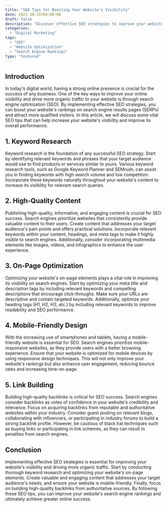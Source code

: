 ```yaml
---
title: "SEO Tips for Boosting Your Website's Visibility"
date: 2021-10-15T09:00:00
draft: false
description: "Discover effective SEO strategies to improve your website's organic search rankings and drive more traffic."
categories: 
  - "Digital Marketing"
tags: 
  - "SEO"
  - "Website Optimization"
  - "Search Engine Rankings"
type: "featured"
---
```


## Introduction

In today's digital world, having a strong online presence is crucial for the success of any business. One of the key ways to improve your online visibility and drive more organic traffic to your website is through search engine optimization (SEO). By implementing effective SEO strategies, you can boost your website's rankings on search engine results pages (SERPs) and attract more qualified visitors. In this article, we will discuss some vital SEO tips that can help increase your website's visibility and improve its overall performance.

## 1. Keyword Research

Keyword research is the foundation of any successful SEO strategy. Start by identifying relevant keywords and phrases that your target audience would use to find products or services similar to yours. Various keyword research tools, such as Google Keyword Planner and SEMrush, can assist you in finding keywords with high search volume and low competition. Incorporate these keywords naturally throughout your website's content to increase its visibility for relevant search queries.

## 2. High-Quality Content

Publishing high-quality, informative, and engaging content is crucial for SEO success. Search engines prioritize websites that consistently provide valuable content to their users. Create content that addresses your target audience's pain points and offers practical solutions. Incorporate relevant keywords within your content, headings, and meta tags to make it highly visible to search engines. Additionally, consider incorporating multimedia elements like images, videos, and infographics to enhance the user experience.

## 3. On-Page Optimization

Optimizing your website's on-page elements plays a vital role in improving its visibility on search engines. Start by optimizing your meta title and description tags by including relevant keywords and compelling descriptions that encourage click-throughs. Make sure your URLs are descriptive and contain targeted keywords. Additionally, optimize your heading tags (H1, H2, H3, etc.) by including relevant keywords to improve readability and SEO performance.

## 4. Mobile-Friendly Design

With the increasing use of smartphones and tablets, having a mobile-friendly website is essential for SEO. Search engines prioritize mobile-responsive websites, as they provide users with a better browsing experience. Ensure that your website is optimized for mobile devices by using responsive design techniques. This will not only improve your website's rankings but also enhance user engagement, reducing bounce rates and increasing time-on-page.

## 5. Link Building

Building high-quality backlinks is critical for SEO success. Search engines consider backlinks as votes of confidence in your website's credibility and relevance. Focus on acquiring backlinks from reputable and authoritative websites within your industry. Consider guest posting on relevant blogs, collaborating with influencers, or participating in industry forums to build a strong backlink profile. However, be cautious of black hat techniques such as buying links or participating in link schemes, as they can result in penalties from search engines.

## Conclusion

Implementing effective SEO strategies is essential for improving your website's visibility and driving more organic traffic. Start by conducting thorough keyword research and optimizing your website's on-page elements. Create valuable and engaging content that addresses your target audience's needs, and ensure your website is mobile-friendly. Finally, focus on building high-quality backlinks from authoritative sources. By following these SEO tips, you can improve your website's search engine rankings and ultimately achieve greater online success.
